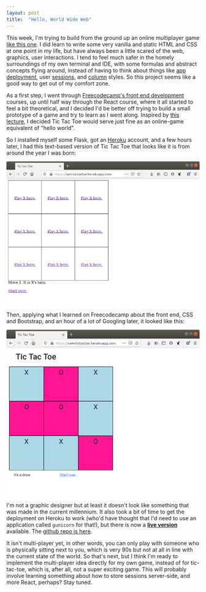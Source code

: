 ```yaml
---
layout: post
title:  "Hello, World Wide Web"
---
```


This week, I'm trying to build from the ground up an online multiplayer game [like this one](https://codenames.game). I did learn to write some very vanilla and static HTML and CSS at one point in my life, but have always been a little scared of the web, graphics, user interactions. I tend to feel much safer in the homely surroundings of my own terminal and IDE, with some formulas and abstract concepts flying around, instead of having to think about things like [app deployment](https://devcenter.heroku.com/articles/github-integration), user [sessions](https://flask.palletsprojects.com/en/1.1.x/quickstart/#sessions), and [column](https://getbootstrap.com/docs/5.0/layout/columns/) styles. So this project seems like a good way to get out of my comfort zone.

As a first step, I went through [Freecodecamp's front end development](https://www.freecodecamp.org/learn/front-end-libraries/) courses, up until half way through the React course, where it all started to feel a bit theoretical, and I decided I'd be better off trying to build a small prototype of a game and try to learn as I went along. Inspired by [this lecture](https://cs50.harvard.edu/beyond/2019/days/2/), I decided Tic Tac Toe would serve just fine as an online-game equivalent of "hello world".

So I installed myself some Flask, got an [Heroku](https://www.heroku.com) account, and a few hours later, I had this text-based version of Tic Tac Toe that looks like it is from around the year I was born:

![Tic Tac Toe in the past](assets/tictactoetext.png)

Then, applying what I learned on Freecodecamp about the front end, CSS and Bootstrap, and an hour of a lot of Googling later, it looked like this:

![Tic Tac Toe a little later](assets/tictactoebootstr.png)

I'm not a graphic designer but at least it doesn't look like something that was made in the current millennium. It also took a bit of time to get the deployment on Heroku to work (who'd have thought that I'd need to use an application called `gunicorn` for that!), but there is now a **[live version](https://sam-tictactoe.herokuapp.com)** available. The [github repo is here](https://github.com/mnopqr1/tictactoe/). 

It isn't multi-player yet, in other words, you can only play with someone who is physically sitting next to you, which is very 90s but not at all in line with the current state of the world. So that's next, but I think I'm ready to implement the multi-player idea directly for my own game, instead of for tic-tac-toe, which is, after all, not a super exciting game. This will probably involve learning something about how to store sessions server-side, and more React, perhaps? Stay tuned.
